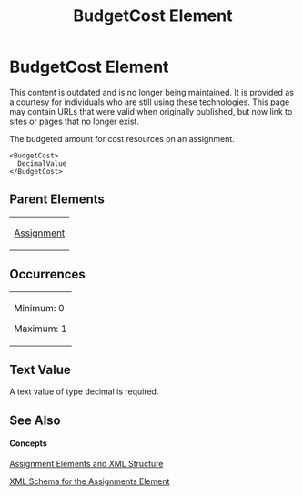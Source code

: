 ﻿---
title: BudgetCost Element
TOCTitle: BudgetCost Element
ms:assetid: 69e0afa2-c74d-4264-aaea-d4d5ffacafdc
ms:mtpsurl: https://msdn.microsoft.com/en-us/library/Bb968532(v=office.12)
ms:contentKeyID: 13188224
ms.date: 05/05/2014
mtps_version: v=office.12
f1_keywords:
- BudgetCost element
---

# BudgetCost Element

This content is outdated and is no longer being maintained. It is provided as a courtesy for individuals who are still using these technologies. This page may contain URLs that were valid when originally published, but now link to sites or pages that no longer exist.

The budgeted amount for cost resources on an assignment.

    <BudgetCost>
      DecimalValue
    </BudgetCost>

## Parent Elements

<table>
<colgroup>
<col style="width: 100%" />
</colgroup>
<tbody>
<tr class="odd">
<td><p><a href="bb968611(v=office.12).md">Assignment</a></p></td>
</tr>
</tbody>
</table>

## Occurrences

<table>
<colgroup>
<col style="width: 100%" />
</colgroup>
<tbody>
<tr class="odd">
<td><p>Minimum: 0</p>
<p>Maximum: 1</p></td>
</tr>
</tbody>
</table>

## Text Value

A text value of type decimal is required.

## See Also

#### Concepts

[Assignment Elements and XML Structure](bb968738\(v=office.12\).md)

[XML Schema for the Assignments Element](bb968414\(v=office.12\).md)

